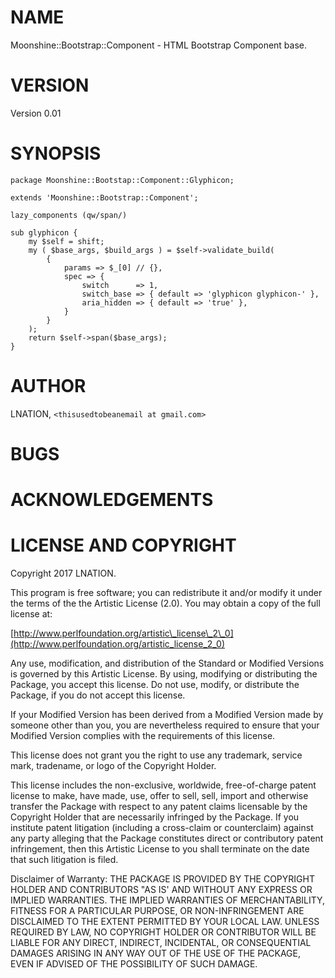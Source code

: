 # NAME

Moonshine::Bootstrap::Component - HTML Bootstrap Component base.

# VERSION

Version 0.01

# SYNOPSIS

    package Moonshine::Bootstap::Component::Glyphicon;

    extends 'Moonshine::Bootstrap::Component';
    
    lazy_components (qw/span/)

    sub glyphicon {
        my $self = shift;
        my ( $base_args, $build_args ) = $self->validate_build(
            {
                params => $_[0] // {},
                spec => {
                    switch      => 1,
                    switch_base => { default => 'glyphicon glyphicon-' },
                    aria_hidden => { default => 'true' },
                }
            }
        );
        return $self->span($base_args);
    }

# AUTHOR

LNATION, `<thisusedtobeanemail at gmail.com>`

# BUGS

# ACKNOWLEDGEMENTS

# LICENSE AND COPYRIGHT

Copyright 2017 LNATION.

This program is free software; you can redistribute it and/or modify it
under the terms of the the Artistic License (2.0). You may obtain a
copy of the full license at:

[http://www.perlfoundation.org/artistic\_license\_2\_0](http://www.perlfoundation.org/artistic_license_2_0)

Any use, modification, and distribution of the Standard or Modified
Versions is governed by this Artistic License. By using, modifying or
distributing the Package, you accept this license. Do not use, modify,
or distribute the Package, if you do not accept this license.

If your Modified Version has been derived from a Modified Version made
by someone other than you, you are nevertheless required to ensure that
your Modified Version complies with the requirements of this license.

This license does not grant you the right to use any trademark, service
mark, tradename, or logo of the Copyright Holder.

This license includes the non-exclusive, worldwide, free-of-charge
patent license to make, have made, use, offer to sell, sell, import and
otherwise transfer the Package with respect to any patent claims
licensable by the Copyright Holder that are necessarily infringed by the
Package. If you institute patent litigation (including a cross-claim or
counterclaim) against any party alleging that the Package constitutes
direct or contributory patent infringement, then this Artistic License
to you shall terminate on the date that such litigation is filed.

Disclaimer of Warranty: THE PACKAGE IS PROVIDED BY THE COPYRIGHT HOLDER
AND CONTRIBUTORS "AS IS' AND WITHOUT ANY EXPRESS OR IMPLIED WARRANTIES.
THE IMPLIED WARRANTIES OF MERCHANTABILITY, FITNESS FOR A PARTICULAR
PURPOSE, OR NON-INFRINGEMENT ARE DISCLAIMED TO THE EXTENT PERMITTED BY
YOUR LOCAL LAW. UNLESS REQUIRED BY LAW, NO COPYRIGHT HOLDER OR
CONTRIBUTOR WILL BE LIABLE FOR ANY DIRECT, INDIRECT, INCIDENTAL, OR
CONSEQUENTIAL DAMAGES ARISING IN ANY WAY OUT OF THE USE OF THE PACKAGE,
EVEN IF ADVISED OF THE POSSIBILITY OF SUCH DAMAGE.
